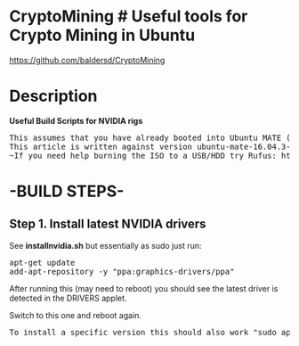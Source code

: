 # CryptoMining # Useful tools for Crypto Mining in Ubuntu
https://github.com/baldersd/CryptoMining

<h1>Description</h1>
<strong>Useful Build Scripts for NVIDIA rigs</strong>
<pre>
This assumes that you have already booted into Ubuntu MATE (vanilla).
This article is written against version ubuntu-mate-16.04.3-desktop-amd64.iso (1.60 GB (1,728,053,248 bytes)).
~If you need help burning the ISO to a USB/HDD try Rufus: https://rufus.akeo.ie/.~
</pre>

<h1>-BUILD STEPS-</h1>
<h2>Step 1. Install latest NVIDIA drivers</h2>
See <strong>installnvidia.sh</strong> but essentially as sudo just run:
<pre>
apt-get update
add-apt-repository -y "ppa:graphics-drivers/ppa"
</pre>
<p>
After running this (may need to reboot) you should see the latest driver is detected in the DRIVERS applet.
</p>
<p>Switch to this one and reboot again.</p>
<pre>
To install a specific version this should also work "sudo apt-get install nvidia-384" (untested)
</pre>
